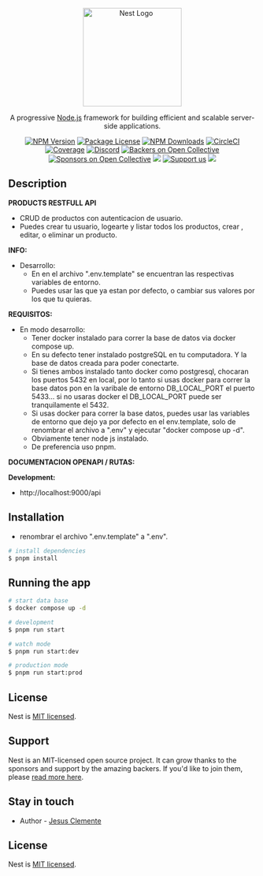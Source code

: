 <p align="center">
  <a href="http://nestjs.com/" target="blank"><img src="https://nestjs.com/img/logo-small.svg" width="200" alt="Nest Logo" /></a>
</p>

[circleci-image]: https://img.shields.io/circleci/build/github/nestjs/nest/master?token=abc123def456
[circleci-url]: https://circleci.com/gh/nestjs/nest

  <p align="center">A progressive <a href="http://nodejs.org" target="_blank">Node.js</a> framework for building efficient and scalable server-side applications.</p>
    <p align="center">
<a href="https://www.npmjs.com/~nestjscore" target="_blank"><img src="https://img.shields.io/npm/v/@nestjs/core.svg" alt="NPM Version" /></a>
<a href="https://www.npmjs.com/~nestjscore" target="_blank"><img src="https://img.shields.io/npm/l/@nestjs/core.svg" alt="Package License" /></a>
<a href="https://www.npmjs.com/~nestjscore" target="_blank"><img src="https://img.shields.io/npm/dm/@nestjs/common.svg" alt="NPM Downloads" /></a>
<a href="https://circleci.com/gh/nestjs/nest" target="_blank"><img src="https://img.shields.io/circleci/build/github/nestjs/nest/master" alt="CircleCI" /></a>
<a href="https://coveralls.io/github/nestjs/nest?branch=master" target="_blank"><img src="https://coveralls.io/repos/github/nestjs/nest/badge.svg?branch=master#9" alt="Coverage" /></a>
<a href="https://discord.gg/G7Qnnhy" target="_blank"><img src="https://img.shields.io/badge/discord-online-brightgreen.svg" alt="Discord"/></a>
<a href="https://opencollective.com/nest#backer" target="_blank"><img src="https://opencollective.com/nest/backers/badge.svg" alt="Backers on Open Collective" /></a>
<a href="https://opencollective.com/nest#sponsor" target="_blank"><img src="https://opencollective.com/nest/sponsors/badge.svg" alt="Sponsors on Open Collective" /></a>
  <a href="https://paypal.me/kamilmysliwiec" target="_blank"><img src="https://img.shields.io/badge/Donate-PayPal-ff3f59.svg"/></a>
    <a href="https://opencollective.com/nest#sponsor"  target="_blank"><img src="https://img.shields.io/badge/Support%20us-Open%20Collective-41B883.svg" alt="Support us"></a>
  <a href="https://twitter.com/nestframework" target="_blank"><img src="https://img.shields.io/twitter/follow/nestframework.svg?style=social&label=Follow"></a>
</p>
  <!--[![Backers on Open Collective](https://opencollective.com/nest/backers/badge.svg)](https://opencollective.com/nest#backer)
  [![Sponsors on Open Collective](https://opencollective.com/nest/sponsors/badge.svg)](https://opencollective.com/nest#sponsor)-->


## Description

**PRODUCTS RESTFULL API**
  - CRUD de productos con autenticacion de usuario.
  - Puedes crear tu usuario, logearte y listar todos los productos, crear , editar, o eliminar un producto.

**INFO:**

  - Desarrollo:
    - En en el archivo ".env.template" se encuentran las respectivas variables de entorno.
    - Puedes usar las que ya estan por defecto, o cambiar sus valores por los que tu quieras.


**REQUISITOS:**
  - En modo desarrollo:
    - Tener docker instalado para correr la base de datos via docker compose up.
    - En su defecto tener instalado postgreSQL en tu computadora. Y la base de datos creada para poder conectarte.
    - Si tienes ambos instalado tanto docker como postgresql, chocaran los puertos 5432 en local, por lo tanto si usas docker para correr la base datos pon en la varibale de entorno DB_LOCAL_PORT el puerto 5433... si no usaras docker el DB_LOCAL_PORT puede ser tranquilamente el 5432.
    - Si usas docker para correr la base datos, puedes usar las variables de entorno que dejo ya por defecto en el env.template, solo de renombrar el archivo a ".env" y ejecutar "docker compose up -d".
    - Obviamente tener node js instalado.
    - De preferencia uso pnpm.




**DOCUMENTACION OPENAPI / RUTAS:**

  **Development:**
  - http://localhost:9000/api




## Installation

- renombrar el archivo ".env.template" a ".env".

```bash
# install dependencies
$ pnpm install
```



## Running the app

```bash
# start data base
$ docker compose up -d

# development
$ pnpm run start

# watch mode
$ pnpm run start:dev

# production mode
$ pnpm run start:prod
```

## License

Nest is [MIT licensed](LICENSE).

## Support

Nest is an MIT-licensed open source project. It can grow thanks to the sponsors and support by the amazing backers. If you'd like to join them, please [read more here](https://docs.nestjs.com/support).

## Stay in touch

- Author - [Jesus Clemente](https://jcdev-portfolio-frontend.vercel.app/)

## License

Nest is [MIT licensed](LICENSE).
